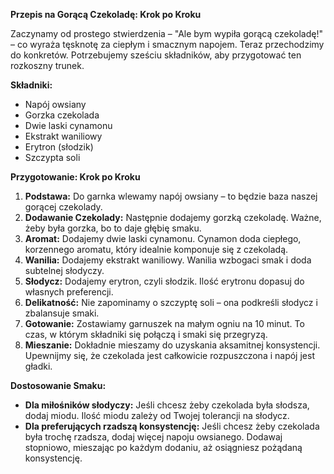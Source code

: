 **Przepis na Gorącą Czekoladę: Krok po Kroku**

Zaczynamy od prostego stwierdzenia – "Ale bym wypiła gorącą czekoladę!" – co wyraża tęsknotę za ciepłym i smacznym napojem. Teraz przechodzimy do konkretów. Potrzebujemy sześciu składników, aby przygotować ten rozkoszny trunek.

**Składniki:**

- Napój owsiany
- Gorzka czekolada
- Dwie laski cynamonu
- Ekstrakt waniliowy
- Erytron (słodzik)
- Szczypta soli

**Przygotowanie: Krok po Kroku**

1. **Podstawa:** Do garnka wlewamy napój owsiany – to będzie baza naszej gorącej czekolady.
2. **Dodawanie Czekolady:** Następnie dodajemy gorzką czekoladę. Ważne, żeby była gorzka, bo to daje głębię smaku.
3. **Aromat:** Dodajemy dwie laski cynamonu. Cynamon doda ciepłego, korzennego aromatu, który idealnie komponuje się z czekoladą.
4. **Wanilia:** Dodajemy ekstrakt waniliowy. Wanilia wzbogaci smak i doda subtelnej słodyczy.
5. **Słodycz:** Dodajemy erytron, czyli słodzik. Ilość erytronu dopasuj do własnych preferencji.
6. **Delikatność:** Nie zapominamy o szczyptę soli – ona podkreśli słodycz i zbalansuje smaki.
7. **Gotowanie:** Zostawiamy garnuszek na małym ogniu na 10 minut. To czas, w którym składniki się połączą i smaki się przegryzą.
8. **Mieszanie:** Dokładnie mieszamy do uzyskania aksamitnej konsystencji. Upewnijmy się, że czekolada jest całkowicie rozpuszczona i napój jest gładki.

**Dostosowanie Smaku:**

- **Dla miłośników słodyczy:** Jeśli chcesz żeby czekolada była słodsza, dodaj miodu. Ilość miodu zależy od Twojej tolerancji na słodycz.
- **Dla preferujących rzadszą konsystencję:** Jeśli chcesz żeby czekolada była trochę rzadsza, dodaj więcej napoju owsianego. Dodawaj stopniowo, mieszając po każdym dodaniu, aż osiągniesz pożądaną konsystencję.